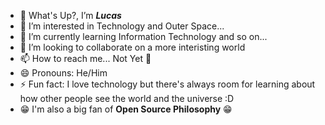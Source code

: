 - 👋 What's Up?, I’m __*Lucas*__
- 👀 I’m interested in Technology and Outer Space...
- 🌱 I’m currently learning Information Technology and so on...
- 💞️ I’m looking to collaborate on a more interisting world
- 📫 How to reach me... Not Yet 🥸
- 😄 Pronouns: He/Him
- ⚡ Fun fact: I love technology but there's always room for learning about how other people see the world and the universe :D
- 😁 I'm also a big fan of **Open Source Philosophy** 😁

<!---
NotLukas27/NotLukas27 is a ✨ special ✨ repository because its `README.md` (this file) appears on your GitHub profile.
You can click the Preview link to take a look at your changes.
--->
